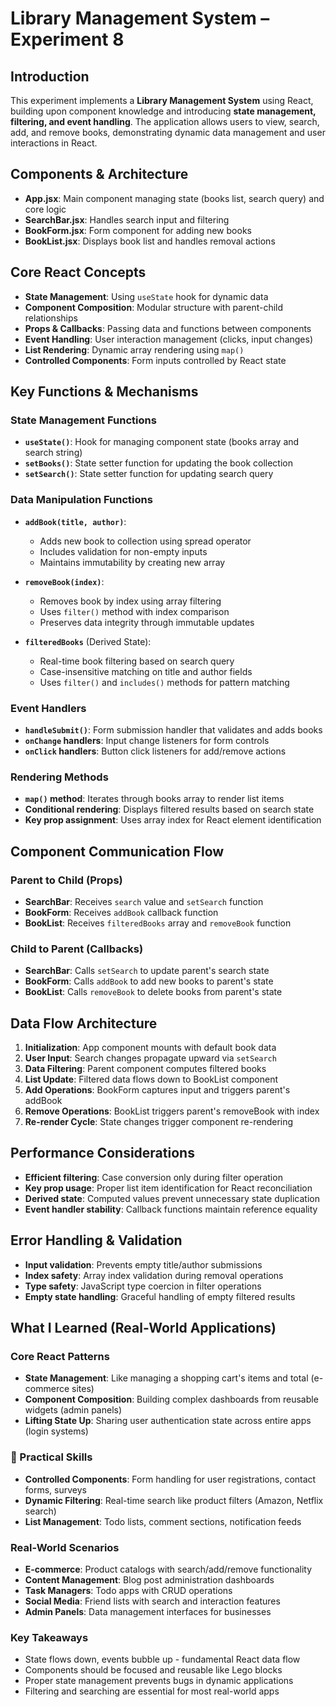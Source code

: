 # Library Management System – Experiment 8

## Introduction
This experiment implements a **Library Management System** using React, building upon component knowledge and introducing **state management, filtering, and event handling**. The application allows users to view, search, add, and remove books, demonstrating dynamic data management and user interactions in React.

## Components & Architecture

- **App.jsx**: Main component managing state (books list, search query) and core logic
- **SearchBar.jsx**: Handles search input and filtering
- **BookForm.jsx**: Form component for adding new books
- **BookList.jsx**: Displays book list and handles removal actions

## Core React Concepts

- **State Management**: Using `useState` hook for dynamic data
- **Component Composition**: Modular structure with parent-child relationships
- **Props & Callbacks**: Passing data and functions between components
- **Event Handling**: User interaction management (clicks, input changes)
- **List Rendering**: Dynamic array rendering using `map()`
- **Controlled Components**: Form inputs controlled by React state

## Key Functions & Mechanisms

### State Management Functions
- **`useState()`**: Hook for managing component state (books array and search string)
- **`setBooks()`**: State setter function for updating the book collection
- **`setSearch()`**: State setter function for updating search query

### Data Manipulation Functions
- **`addBook(title, author)`**: 
  - Adds new book to collection using spread operator
  - Includes validation for non-empty inputs
  - Maintains immutability by creating new array

- **`removeBook(index)`**:
  - Removes book by index using array filtering
  - Uses `filter()` method with index comparison
  - Preserves data integrity through immutable updates

- **`filteredBooks`** (Derived State):
  - Real-time book filtering based on search query
  - Case-insensitive matching on title and author fields
  - Uses `filter()` and `includes()` methods for pattern matching

### Event Handlers
- **`handleSubmit()`**: Form submission handler that validates and adds books
- **`onChange` handlers**: Input change listeners for form controls
- **`onClick` handlers**: Button click listeners for add/remove actions

### Rendering Methods
- **`map()` method**: Iterates through books array to render list items
- **Conditional rendering**: Displays filtered results based on search state
- **Key prop assignment**: Uses array index for React element identification

## Component Communication Flow

### Parent to Child (Props)
- **SearchBar**: Receives `search` value and `setSearch` function
- **BookForm**: Receives `addBook` callback function
- **BookList**: Receives `filteredBooks` array and `removeBook` function

### Child to Parent (Callbacks)
- **SearchBar**: Calls `setSearch` to update parent's search state
- **BookForm**: Calls `addBook` to add new books to parent's state
- **BookList**: Calls `removeBook` to delete books from parent's state

## Data Flow Architecture

1. **Initialization**: App component mounts with default book data
2. **User Input**: Search changes propagate upward via `setSearch`
3. **Data Filtering**: Parent component computes filtered books
4. **List Update**: Filtered data flows down to BookList component
5. **Add Operations**: BookForm captures input and triggers parent's addBook
6. **Remove Operations**: BookList triggers parent's removeBook with index
7. **Re-render Cycle**: State changes trigger component re-rendering

## Performance Considerations

- **Efficient filtering**: Case conversion only during filter operation
- **Key prop usage**: Proper list item identification for React reconciliation
- **Derived state**: Computed values prevent unnecessary state duplication
- **Event handler stability**: Callback functions maintain reference equality

## Error Handling & Validation

- **Input validation**: Prevents empty title/author submissions
- **Index safety**: Array index validation during removal operations
- **Type safety**: JavaScript type coercion in filter operations
- **Empty state handling**: Graceful handling of empty filtered results

## What I Learned (Real-World Applications)

### Core React Patterns
- **State Management**: Like managing a shopping cart's items and total (e-commerce sites)
- **Component Composition**: Building complex dashboards from reusable widgets (admin panels)
- **Lifting State Up**: Sharing user authentication state across entire apps (login systems)

### 🔧 Practical Skills
- **Controlled Components**: Form handling for user registrations, contact forms, surveys
- **Dynamic Filtering**: Real-time search like product filters (Amazon, Netflix search)
- **List Management**: Todo lists, comment sections, notification feeds

### Real-World Scenarios
- **E-commerce**: Product catalogs with search/add/remove functionality
- **Content Management**: Blog post administration dashboards
- **Task Managers**: Todo apps with CRUD operations
- **Social Media**: Friend lists with search and interaction features
- **Admin Panels**: Data management interfaces for businesses

### Key Takeaways
- State flows down, events bubble up - fundamental React data flow
- Components should be focused and reusable like Lego blocks
- Proper state management prevents bugs in dynamic applications
- Filtering and searching are essential for most real-world apps